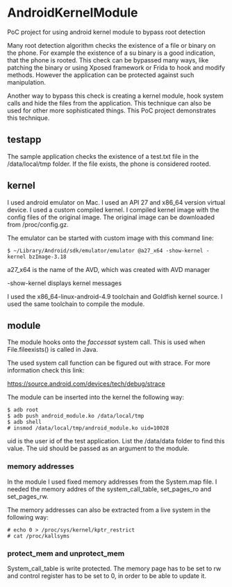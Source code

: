 # AndroidKernelModule
PoC project for using android kernel module to bypass root detection

Many root detection algorithm checks the existence of a file or binary on the phone. For example the existence of a su binary is a good indication, that the phone is rooted. This check can be bypassed many ways, like patching the binary or using Xposed framework or Frida to hook and modify methods. However the application can be protected against such manipulation.

Another way to bypass this check is creating a kernel module, hook system calls and hide the files from the application. This technique can also be used for other more sophisticated things. This PoC project demonstrates this technique.

## testapp
The sample application checks the existence of a test.txt file in the /data/local/tmp folder. If the file exists, the phone is considered rooted.

## kernel
I used android emulator on Mac. I used an API 27 and x86_64 version virtual device. I used a custom compiled kernel. I compiled kernel image with the config files of the original image.
The original image can be downloaded from /proc/config.gz.

The emulator can be started with custom image with this command line:

```
$ ~/Library/Android/sdk/emulator/emulator @a27_x64 -show-kernel -kernel bzImage-3.18
```

a27_x64 is the name of the AVD, which was created with AVD manager

-show-kernel displays kernel messages

I used the x86_64-linux-android-4.9 toolchain and Goldfish kernel source. I used the same toolchain to compile the module.

## module
The module hooks onto the *faccessat* system call. This is used when File.fileexists() is called in Java.

The used system call function can be figured out with strace. For more information check this link:

https://source.android.com/devices/tech/debug/strace

The module can be inserted into the kernel the following way:

```
$ adb root
$ adb push android_module.ko /data/local/tmp
$ adb shell
# insmod /data/local/tmp/android_module.ko uid=10028
```

uid is the user id of the test application. List the /data/data folder to find this value. The uid should be passed as an argument to the module.

### memory addresses
In the module I used fixed memory addresses from the System.map file. I needed the memory addres of the system_call_table, set_pages_ro and set_pages_rw.

The memory addresses can also be extracted from a live system in the following way:

```
# echo 0 > /proc/sys/kernel/kptr_restrict
# cat /proc/kallsyms
```

### protect_mem and unprotect_mem
System_call_table is write protected. The memory page has to be set to rw and control register has to be set to 0, in order to be able to update it.
